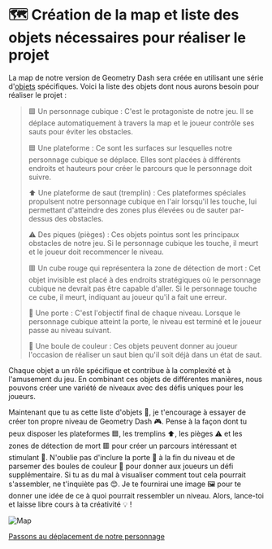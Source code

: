 # 🗺️ Création de la map et liste des objets nécessaires pour réaliser le projet

La map de notre version de Geometry Dash sera créée en utilisant une série d'[objets](https://github.com/g404-code-gaming/GDevelop_Cour/blob/main/Objets.md) spécifiques. Voici la liste des objets dont nous aurons besoin pour réaliser le projet :

>🟩 Un personnage cubique : C'est le protagoniste de notre jeu. Il se déplace automatiquement à travers la map et le joueur contrôle ses sauts pour éviter les obstacles.
>
>🟦 Une plateforme : Ce sont les surfaces sur lesquelles notre personnage cubique se déplace. Elles sont placées à différents endroits et hauteurs pour créer le parcours que le personnage doit suivre.
>
>⬆️ Une plateforme de saut (tremplin) : Ces plateformes spéciales propulsent notre personnage cubique en l'air lorsqu'il les touche, lui permettant d'atteindre des zones plus élevées ou de sauter par-dessus des obstacles.
>
>⚠️ Des piques (pièges) : Ces objets pointus sont les principaux obstacles de notre jeu. Si le personnage cubique les touche, il meurt et le joueur doit recommencer le niveau.
>
>🟥 Un cube rouge qui représentera la zone de détection de mort : Cet objet invisible est placé à des endroits stratégiques où le personnage cubique ne devrait pas être capable d'aller. Si le personnage touche ce cube, il meurt, indiquant au joueur qu'il a fait une erreur.
>
>🚪 Une porte : C'est l'objectif final de chaque niveau. Lorsque le personnage cubique atteint la porte, le niveau est terminé et le joueur passe au niveau suivant.
>
>🌈 Une boule de couleur : Ces objets peuvent donner au joueur l'occasion de réaliser un saut bien qu'il soit déjà dans un état de saut.

Chaque objet a un rôle spécifique et contribue à la complexité et à l'amusement du jeu. En combinant ces objets de différentes manières, nous pouvons créer une variété de niveaux avec des défis uniques pour les joueurs.

Maintenant que tu as cette liste d'objets 📝, je t'encourage à essayer de créer ton propre niveau de Geometry Dash 🎮. Pense à la façon dont tu peux disposer les plateformes 🟦, les tremplins ⬆️, les pièges ⚠️ et les zones de détection de mort 🟥 pour créer un parcours intéressant et stimulant 🧩. N'oublie pas d'inclure la porte 🚪 à la fin du niveau et de parsemer des boules de couleur 🌈 pour donner aux joueurs un défi supplémentaire. Si tu as du mal à visualiser comment tout cela pourrait s'assembler, ne t'inquiète pas 😊. Je te fournirai une image 🖼️ pour te donner une idée de ce à quoi pourrait ressembler un niveau. Alors, lance-toi et laisse libre cours à ta créativité 💡 !

![Map](Images/Map.png)

[Passons au déplacement de notre personnage](https://github.com/g404-code-gaming/GeometryDash_CodeGaming/blob/main/Création-Du-Jeu/02_Déplacement%20du%20personnage%20%2B%20animation.md)
